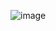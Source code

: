 ![image](https://github.com/Ace-Krypton/Health-App/assets/75210504/1a3f7bb4-1868-469f-aaef-e359a1943ca9)
